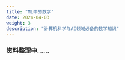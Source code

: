 ```yaml
---
title: "ML中的数学"
date: 2024-04-03
weight: 3
description: "计算机科学与AI领域必备的数学知识"
---
```


### 资料整理中......